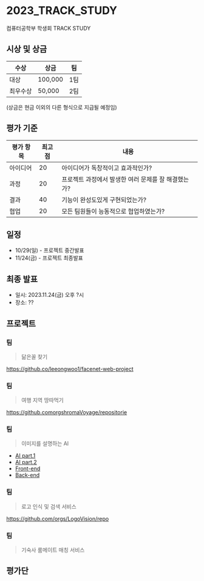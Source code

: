 # 2023_TRACK_STUDY
컴퓨터공학부 학생회 TRACK STUDY

## 시상 및 상금
|수상|상금|팀|
|---|---|---|
|대상|100,000|1팀|
|최우수상|50,000|2팀|

(상금은 현금 이외의 다른 형식으로 지급될 예정임)

## 평가 기준
|평가 항목|최고점|내용|
|---|---|---|
|아이디어|20|아이디어가 독창적이고 효과적인가?|
|과정|20|프로젝트 과정에서 발생한 여러 문제를 잘 해결했는가?|
|결과|40|기능이 완성도있게 구현되었는가?|
|협업|20|모든 팀원들이 능동적으로 협업하였는가?|

## 일정
- 10/29(일) - 프로젝트 중간발표
- 11/24(금) - 프로젝트 최종발표

## 최종 발표
- 일시: 2023.11.24(금) 오후 ?시
- 장소: ??

## 프로젝트

###  팀
> 닮은꼴 찾기

https://github.co/leeongwoo1/facenet-web-project

###  팀
> 여행 지역 땅따먹기

https://github.comorgshromaVoyage/repositorie

###  팀
> 이미지를 설명하는 AI

- [AI part.1](https://gihub.com/JEILDLWLRMA/ImageGPT_AI)
- [AI part.2](https://hugingface.co/JEILDLWLRMA/LHS-git-vqa-fine-tuned)
- [Front-end](https://githb.com/luckthedoor/ImageGPT)
- [Back-end](https://githubcom/penguin234/imagpt-back)

### 팀
> 로고 인식 및 검색 서비스

https://github.com/orgs/LogoVision/repo


### 팀
> 기숙사 룸메이트 매칭 서비스

###

## 평가단
